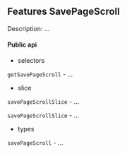 ## Features SavePageScroll

Description: ...

#### Public api

- selectors

`getSavePageScroll` - ...

- slice

`savePageScrollSlice` - ...

`savePageScrollSlice` - ...

- types

`savePageScroll` - ...
